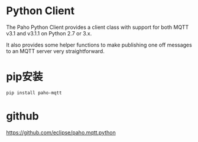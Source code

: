 # Python Client

The Paho Python Client provides a client class with support for both MQTT v3.1 and v3.1.1 on Python 2.7 or 3.x. 

It also provides some helper functions to make publishing one off messages to an MQTT server very straightforward.

# pip安装

`pip install paho-mqtt`

# github

https://github.com/eclipse/paho.mqtt.python
